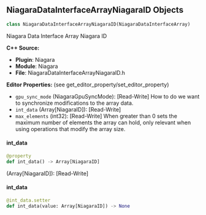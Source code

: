 ## NiagaraDataInterfaceArrayNiagaraID Objects

```python
class NiagaraDataInterfaceArrayNiagaraID(NiagaraDataInterfaceArray)
```

Niagara Data Interface Array Niagara ID

**C++ Source:**

- **Plugin**: Niagara
- **Module**: Niagara
- **File**: NiagaraDataInterfaceArrayNiagaraID.h

**Editor Properties:** (see get_editor_property/set_editor_property)

- ``gpu_sync_mode`` (NiagaraGpuSyncMode):  [Read-Write] How to do we want to synchronize modifications to the array data.
- ``int_data`` (Array[NiagaraID]):  [Read-Write]
- ``max_elements`` (int32):  [Read-Write] When greater than 0 sets the maximum number of elements the array can hold, only relevant when using operations that modify the array size.

<a id="unreal.NiagaraDataInterfaceArrayNiagaraID.int_data"></a>

#### int_data

```python
@property
def int_data() -> Array[NiagaraID]
```

(Array[NiagaraID]):  [Read-Write]

<a id="unreal.NiagaraDataInterfaceArrayNiagaraID.int_data"></a>

#### int_data

```python
@int_data.setter
def int_data(value: Array[NiagaraID]) -> None
```

<a id="unreal.NiagaraDataInterfaceAudioPlayerSettings"></a>